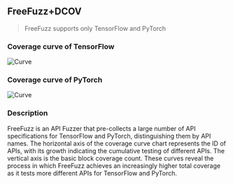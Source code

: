 ## FreeFuzz+DCOV

> FreeFuzz supports only TensorFlow and PyTorch

### Coverage curve of TensorFlow 

<img src="https://anonymous.4open.science/r/dcov-4710/extra/FreeFuzz+DCOV-TensorFLow.png" alt="Curve">

### Coverage curve of PyTorch

<img src="https://anonymous.4open.science/r/dcov-4710/extra/FreeFuzz+DCOV-PyTorch.png" alt="Curve">

### Description

FreeFuzz is an API Fuzzer that pre-collects a large number of API specifications for TensorFlow and PyTorch, distinguishing them by API names. The horizontal axis of the coverage curve chart represents the ID of APIs, with its growth indicating the cumulative testing of different APIs. The vertical axis is the basic block coverage count. These curves reveal the process in which FreeFuzz achieves an increasingly higher total coverage as it tests more different APIs for TensorFlow and PyTorch.

